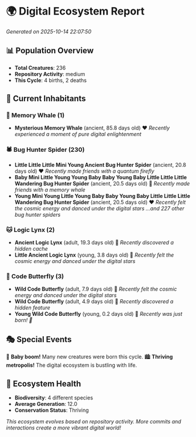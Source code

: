 # 🌍 Digital Ecosystem Report
*Generated on 2025-10-14 22:07:50*

## 📊 Population Overview
- **Total Creatures**: 236
- **Repository Activity**: medium
- **This Cycle**: 4 births, 2 deaths

## 👥 Current Inhabitants

### 🐋 Memory Whale (1)
- **Mysterious Memory Whale** (ancient, 85.8 days old) ❤️
  *Recently experienced a moment of pure digital enlightenment*

### 🕷️ Bug Hunter Spider (230)
- **Little Little Little Mini Young Ancient Bug Hunter Spider** (ancient, 20.8 days old) ❤️
  *Recently made friends with a quantum firefly*
- **Baby Mini Little Young Young Baby Baby Young Baby Little Little Little Wandering Bug Hunter Spider** (ancient, 20.5 days old) 💛
  *Recently made friends with a memory whale*
- **Young Mini Young Little Young Baby Baby Young Baby Little Little Little Wandering Bug Hunter Spider** (ancient, 20.5 days old) ❤️
  *Recently felt the cosmic energy and danced under the digital stars*
  *...and 227 other bug hunter spiders*

### 🐱 Logic Lynx (2)
- **Ancient Logic Lynx** (adult, 19.3 days old) 💛
  *Recently discovered a hidden cache*
- **Little Ancient Logic Lynx** (young, 3.8 days old) 💚
  *Recently felt the cosmic energy and danced under the digital stars*

### 🦋 Code Butterfly (3)
- **Wild Code Butterfly** (adult, 7.9 days old) 💚
  *Recently felt the cosmic energy and danced under the digital stars*
- **Wild Code Butterfly** (adult, 4.9 days old) 💚
  *Recently discovered a hidden feature*
- **Young Wild Code Butterfly** (young, 0.2 days old) 💚
  *Recently was just born! 👶*

## 🎭 Special Events

🎉 **Baby boom!** Many new creatures were born this cycle.
🏙️ **Thriving metropolis!** The digital ecosystem is bustling with life.

## 🔬 Ecosystem Health
- **Biodiversity**: 4 different species
- **Average Generation**: 12.0
- **Conservation Status**: Thriving

*This ecosystem evolves based on repository activity. More commits and interactions create a more vibrant digital world!*